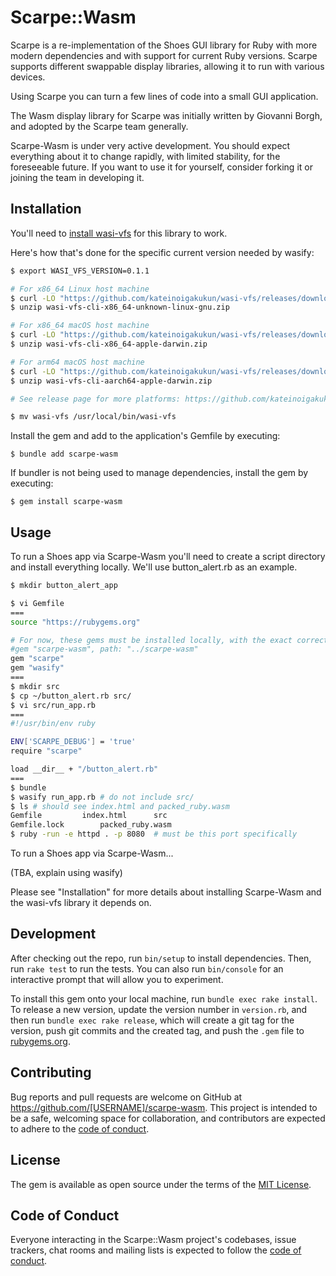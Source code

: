 # Scarpe::Wasm

Scarpe is a re-implementation of the Shoes GUI library for Ruby with more modern dependencies and with support for current Ruby versions. Scarpe supports different swappable display libraries, allowing it to run with various devices.

Using Scarpe you can turn a few lines of code into a small GUI application.

The Wasm display library for Scarpe was initially written by Giovanni Borgh, and adopted by the Scarpe team generally.

Scarpe-Wasm is under very active development. You should expect everything about it to change rapidly, with limited stability, for the foreseeable future. If you want to use it for yourself, consider forking it or joining the team in developing it.

## Installation

You'll need to [install wasi-vfs](https://github.com/kateinoigakukun/wasi-vfs#installation) for this library to work.

Here's how that's done for the specific current version needed by wasify:

``` bash
$ export WASI_VFS_VERSION=0.1.1

# For x86_64 Linux host machine
$ curl -LO "https://github.com/kateinoigakukun/wasi-vfs/releases/download/v${WASI_VFS_VERSION}/wasi-vfs-cli-x86_64-unknown-linux-gnu.zip"
$ unzip wasi-vfs-cli-x86_64-unknown-linux-gnu.zip

# For x86_64 macOS host machine
$ curl -LO "https://github.com/kateinoigakukun/wasi-vfs/releases/download/v${WASI_VFS_VERSION}/wasi-vfs-cli-x86_64-apple-darwin.zip"
$ unzip wasi-vfs-cli-x86_64-apple-darwin.zip

# For arm64 macOS host machine
$ curl -LO "https://github.com/kateinoigakukun/wasi-vfs/releases/download/v${WASI_VFS_VERSION}/wasi-vfs-cli-aarch64-apple-darwin.zip"
$ unzip wasi-vfs-cli-aarch64-apple-darwin.zip

# See release page for more platforms: https://github.com/kateinoigakukun/wasi-vfs/releases

$ mv wasi-vfs /usr/local/bin/wasi-vfs
```

Install the gem and add to the application's Gemfile by executing:

    $ bundle add scarpe-wasm

If bundler is not being used to manage dependencies, install the gem by executing:

    $ gem install scarpe-wasm

## Usage

To run a Shoes app via Scarpe-Wasm you'll need to create a script directory and install everything locally. We'll use button_alert.rb as an example.

``` bash
$ mkdir button_alert_app

$ vi Gemfile
===
source "https://rubygems.org"

# For now, these gems must be installed locally, with the exact correct version
#gem "scarpe-wasm", path: "../scarpe-wasm"
gem "scarpe"
gem "wasify"
===
$ mkdir src
$ cp ~/button_alert.rb src/
$ vi src/run_app.rb
===
#!/usr/bin/env ruby

ENV['SCARPE_DEBUG'] = 'true'
require "scarpe"

load __dir__ + "/button_alert.rb"
===
$ bundle
$ wasify run_app.rb # do not include src/
$ ls # should see index.html and packed_ruby.wasm
Gemfile         index.html      src
Gemfile.lock        packed_ruby.wasm
$ ruby -run -e httpd . -p 8080  # must be this port specifically
```

To run a Shoes app via Scarpe-Wasm...

(TBA, explain using wasify)

Please see "Installation" for more details about installing Scarpe-Wasm and the wasi-vfs library it depends on.

## Development

After checking out the repo, run `bin/setup` to install dependencies. Then, run `rake test` to run the tests. You can also run `bin/console` for an interactive prompt that will allow you to experiment.

To install this gem onto your local machine, run `bundle exec rake install`. To release a new version, update the version number in `version.rb`, and then run `bundle exec rake release`, which will create a git tag for the version, push git commits and the created tag, and push the `.gem` file to [rubygems.org](https://rubygems.org).

## Contributing

Bug reports and pull requests are welcome on GitHub at https://github.com/[USERNAME]/scarpe-wasm. This project is intended to be a safe, welcoming space for collaboration, and contributors are expected to adhere to the [code of conduct](https://github.com/[USERNAME]/scarpe-wasm/blob/main/CODE_OF_CONDUCT.md).

## License

The gem is available as open source under the terms of the [MIT License](https://opensource.org/licenses/MIT).

## Code of Conduct

Everyone interacting in the Scarpe::Wasm project's codebases, issue trackers, chat rooms and mailing lists is expected to follow the [code of conduct](https://github.com/[USERNAME]/scarpe-wasm/blob/main/CODE_OF_CONDUCT.md).
